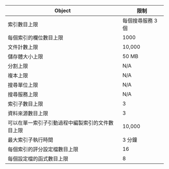 | Object | 限制 |
| --- | --- |
| 索引數目上限 |每個搜尋服務 3 個 |
| 每個索引的欄位數目上限 |1000 |
| 文件計數上限 |10,000 |
| 儲存體大小上限 |50 MB |
| 分割上限 |N/A |
| 複本上限 |N/A |
| 搜尋單位上限 |N/A |
| 搜尋服務上限 |N/A |
| 索引子數目上限 |3 |
| 資料來源數目上限 |3 |
| 可以在單一索引子引動過程中編製索引的文件數目上限 |10,000 |
| 最大索引子執行時間 |3 分鐘 |
| 每個索引的評分設定檔數目上限 |16 |
| 每個設定檔的函式數目上限 |8 |

<!-------HONumber=AcomDC_1210_2015--->